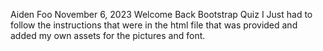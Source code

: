 Aiden Foo
November 6, 2023
Welcome Back Bootstrap Quiz
I Just had to follow the instructions that were in the html file that was provided and added my own assets for the pictures and font.

